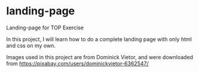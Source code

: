 # landing-page
Landing-page for TOP Exercise

In this project, I will learn how to do a complete landing page with only html and css on my own.

Images used in this project are from Dominick Vietor, and were downloaded from https://pixabay.com/users/dominickvietor-6362547/